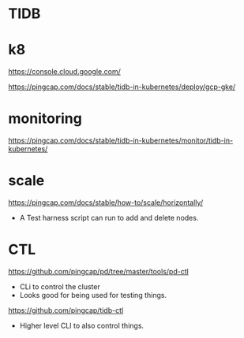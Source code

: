 # TIDB

# k8
https://console.cloud.google.com/

https://pingcap.com/docs/stable/tidb-in-kubernetes/deploy/gcp-gke/

# monitoring
https://pingcap.com/docs/stable/tidb-in-kubernetes/monitor/tidb-in-kubernetes/

# scale
https://pingcap.com/docs/stable/how-to/scale/horizontally/
- A Test harness script can run to add and delete nodes.

# CTL
https://github.com/pingcap/pd/tree/master/tools/pd-ctl
- CLi to control the cluster
- Looks good for being used for testing things.

https://github.com/pingcap/tidb-ctl
- Higher level CLI to also control things.

